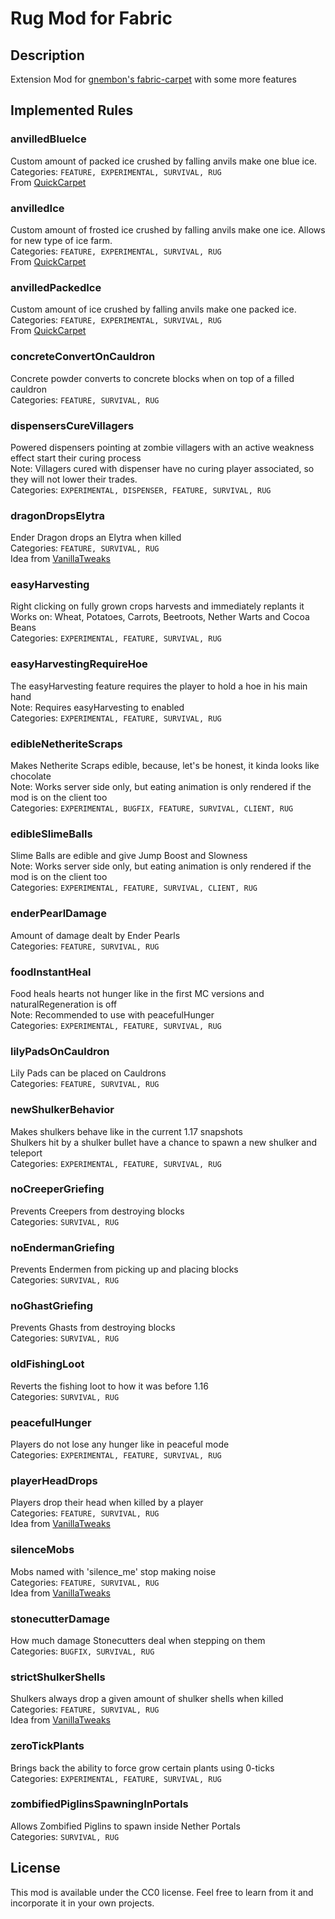 # Rug Mod for Fabric

## Description
Extension Mod for [gnembon's fabric-carpet](https://github.com/gnembon/fabric-carpet) with some more features

## Implemented Rules

### anvilledBlueIce
Custom amount of packed ice crushed by falling anvils make one blue ice.  
Categories: `FEATURE, EXPERIMENTAL, SURVIVAL, RUG`  
From [QuickCarpet](https://github.com/DeadlyMC/QuickCarpet114)

### anvilledIce
Custom amount of frosted ice crushed by falling anvils make one ice. Allows for new type of ice farm.  
Categories: `FEATURE, EXPERIMENTAL, SURVIVAL, RUG`  
From [QuickCarpet](https://github.com/DeadlyMC/QuickCarpet114)

### anvilledPackedIce
Custom amount of ice crushed by falling anvils make one packed ice.  
Categories: `FEATURE, EXPERIMENTAL, SURVIVAL, RUG`  
From [QuickCarpet](https://github.com/DeadlyMC/QuickCarpet114)

### concreteConvertOnCauldron
Concrete powder converts to concrete blocks when on top of a filled cauldron  
Categories: `FEATURE, SURVIVAL, RUG`

### dispensersCureVillagers
Powered dispensers pointing at zombie villagers with an active weakness effect start their curing process  
Note: Villagers cured with dispenser have no curing player associated, so they will not lower their trades.  
Categories: `EXPERIMENTAL, DISPENSER, FEATURE, SURVIVAL, RUG`

### dragonDropsElytra
Ender Dragon drops an Elytra when killed  
Categories: `FEATURE, SURVIVAL, RUG`  
Idea from [VanillaTweaks](https://vanillatweaks.net/picker/datapacks/)

### easyHarvesting
Right clicking on fully grown crops harvests and immediately replants it  
Works on: Wheat, Potatoes, Carrots, Beetroots, Nether Warts and Cocoa Beans  
Categories: `EXPERIMENTAL, FEATURE, SURVIVAL, RUG`

### easyHarvestingRequireHoe
The easyHarvesting feature requires the player to hold a hoe in his main hand  
Note: Requires easyHarvesting to enabled  
Categories: `EXPERIMENTAL, FEATURE, SURVIVAL, RUG`

### edibleNetheriteScraps
Makes Netherite Scraps edible, because, let's be honest, it kinda looks like chocolate  
Note: Works server side only, but eating animation is only rendered if the mod is on the client too  
Categories: `EXPERIMENTAL, BUGFIX, FEATURE, SURVIVAL, CLIENT, RUG`

### edibleSlimeBalls
Slime Balls are edible and give Jump Boost and Slowness  
Note: Works server side only, but eating animation is only rendered if the mod is on the client too  
Categories: `EXPERIMENTAL, FEATURE, SURVIVAL, CLIENT, RUG`

### enderPearlDamage
Amount of damage dealt by Ender Pearls  
Categories: `FEATURE, SURVIVAL, RUG`

### foodInstantHeal
Food heals hearts not hunger like in the first MC versions and naturalRegeneration is off  
Note: Recommended to use with peacefulHunger  
Categories: `EXPERIMENTAL, FEATURE, SURVIVAL, RUG`

### lilyPadsOnCauldron
Lily Pads can be placed on Cauldrons  
Categories: `FEATURE, SURVIVAL, RUG`

### newShulkerBehavior
Makes shulkers behave like in the current 1.17 snapshots  
Shulkers hit by a shulker bullet have a chance to spawn a new shulker and teleport  
Categories: `EXPERIMENTAL, FEATURE, SURVIVAL, RUG`

### noCreeperGriefing
Prevents Creepers from destroying blocks  
Categories: `SURVIVAL, RUG`

### noEndermanGriefing
Prevents Endermen from picking up and placing blocks  
Categories: `SURVIVAL, RUG`

### noGhastGriefing
Prevents Ghasts from destroying blocks  
Categories: `SURVIVAL, RUG`

### oldFishingLoot
Reverts the fishing loot to how it was before 1.16  
Categories: `SURVIVAL, RUG`

### peacefulHunger
Players do not lose any hunger like in peaceful mode  
Categories: `EXPERIMENTAL, FEATURE, SURVIVAL, RUG`

### playerHeadDrops
Players drop their head when killed by a player  
Categories: `FEATURE, SURVIVAL, RUG`  
Idea from [VanillaTweaks](https://vanillatweaks.net/picker/datapacks/)

### silenceMobs
Mobs named with 'silence_me' stop making noise  
Categories: `FEATURE, SURVIVAL, RUG`  
Idea from [VanillaTweaks](https://vanillatweaks.net/picker/datapacks/)

### stonecutterDamage
How much damage Stonecutters deal when stepping on them  
Categories: `BUGFIX, SURVIVAL, RUG`

### strictShulkerShells
Shulkers always drop a given amount of shulker shells when killed  
Categories: `FEATURE, SURVIVAL, RUG`  
Idea from [VanillaTweaks](https://vanillatweaks.net/picker/datapacks/)

### zeroTickPlants
Brings back the ability to force grow certain plants using 0-ticks  
Categories: `EXPERIMENTAL, FEATURE, SURVIVAL, RUG`

### zombifiedPiglinsSpawningInPortals
Allows Zombified Piglins to spawn inside Nether Portals  
Categories: `SURVIVAL, RUG`

## License

This mod is available under the CC0 license. Feel free to learn from it and incorporate it in your own projects.
